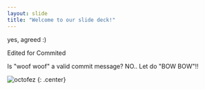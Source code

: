 ```yaml
---
layout: slide
title: "Welcome to our slide deck!"
---
```


yes, agreed :)

Edited for Commited

Is "woof woof" a valid commit message?
NO.. Let do "BOW BOW"!!

![octofez](https://octodex.github.com/images/octofez.png)
{: .center}
